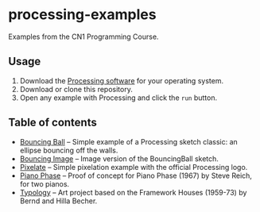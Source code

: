 # processing-examples
Examples from the CN1 Programming Course.

## Usage
1. Download the [Processing software](https://processing.org/download/) for your operating system.
2. Download or clone this repository.
3. Open any example with Processing and click the `run` button.

## Table of contents
- [Bouncing Ball](BouncingBall/BouncingBall.pde) – Simple example of a Processing sketch classic: an ellipse bouncing off the walls.
- [Bouncing Image](BouncingImage/BouncingImage.pde) – Image version of the BouncingBall sketch.
- [Pixelate](Pixelate/Pixelate.pde) – Simple pixelation example with the official Processing logo.
- [Piano Phase](Pianophase/Pianophase.pde) – Proof of concept for Piano Phase (1967) by Steve Reich, for two pianos.
- [Typology](Typology/Typology.pde) – Art project based on the Framework Houses (1959-73) by Bernd and Hilla Becher.

